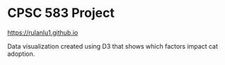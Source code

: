 # CPSC 583 Project

https://rulanlu1.github.io

Data visualization created using D3 that shows which factors impact cat adoption.
